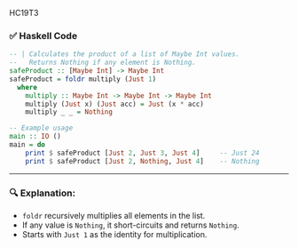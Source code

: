 HC19T3

### ✅ Haskell Code

```haskell
-- | Calculates the product of a list of Maybe Int values.
--   Returns Nothing if any element is Nothing.
safeProduct :: [Maybe Int] -> Maybe Int
safeProduct = foldr multiply (Just 1)
  where
    multiply :: Maybe Int -> Maybe Int -> Maybe Int
    multiply (Just x) (Just acc) = Just (x * acc)
    multiply _ _ = Nothing

-- Example usage
main :: IO ()
main = do
    print $ safeProduct [Just 2, Just 3, Just 4]     -- Just 24
    print $ safeProduct [Just 2, Nothing, Just 4]    -- Nothing
```

---

### 🔍 Explanation:

* `foldr` recursively multiplies all elements in the list.
* If any value is `Nothing`, it short-circuits and returns `Nothing`.
* Starts with `Just 1` as the identity for multiplication.

